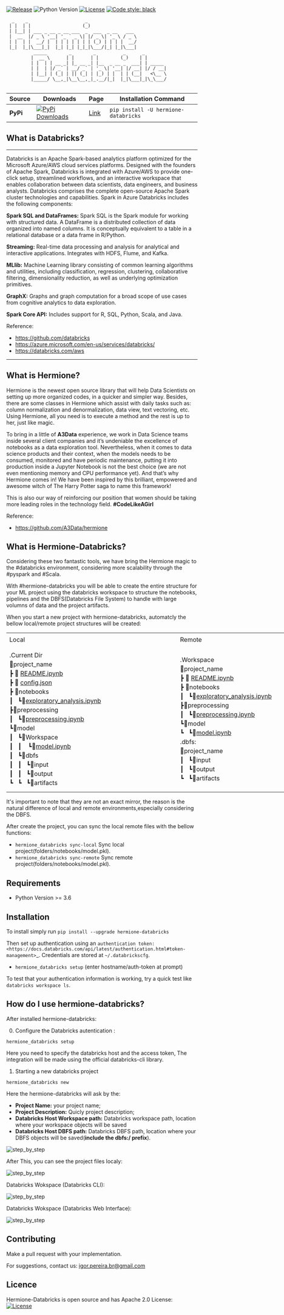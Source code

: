 [![Release](https://img.shields.io/github/v/release/igorpereirabr1/hermione_databricks)]((https://pypi.org/project/hermione-databricks/))
![Python Version](https://img.shields.io/badge/python-3.6%20|%203.7%20|%203.8-brightgreen.svg)
[![License](https://img.shields.io/badge/License-Apache%202.0-blue.svg)](https://opensource.org/licenses/Apache-2.0)
[![Code style: black](https://img.shields.io/badge/code%20style-black-000000.svg)](https://github.com/psf/black)

```
  _    _                     _                             
 | |  | |                   (_)                            
 | |__| | ___ _ __ _ __ ___  _  ___  _ __   ___            
 |  __  |/ _ \ '__| '_ ` _ \| |/ _ \| '_ \ / _ \           
 | |  | |  __/ |  | | | | | | | (_) | | | |  __/           
 |_|  |_|\___|_|  |_| |_| |_|_|\___/|_| |_|\___|         
          _____        _        _          _      _ 
         |  __ \      | |      | |        (_)    | |       
         | |  | | __ _| |_ __ _| |__  _ __ _  ___| | _____ 
         | |  | |/ _` | __/ _` | '_ \| '__| |/ __| |/ / __|
         | |__| | (_| | || (_| | |_) | |  | | (__|   <\__ \
         |_____/ \__,_|\__\__,_|_.__/|_|  |_|\___|_|\_\___/
          
 ```                                                         



| Source    | Downloads                                                                                                                       | Page                                                 | Installation Command                       |
|-----------|---------------------------------------------------------------------------------------------------------------------------------|------------------------------------------------------|--------------------------------------------|
| **PyPi**  | [![PyPi Downloads](https://pepy.tech/badge/hermione_databricks)](https://pypi.org/project/hermione_databricks/)                      | [Link](https://pypi.org/project/hermione_databricks/)        | `pip install -U hermione-databricks `                  |



## What is Databricks?
---
Databricks is an Apache Spark-based analytics platform optimized for the Microsoft Azure/AWS cloud services platforms. Designed with the founders of Apache Spark, Databricks is integrated with Azure/AWS to provide one-click setup, streamlined workflows, and an interactive workspace that enables collaboration between data scientists, data engineers, and business analysts.
Databricks comprises the complete open-source Apache Spark cluster technologies and capabilities. Spark in Azure Databricks includes the following components:

**Spark SQL and DataFrames:** Spark SQL is the Spark module for working with structured data. A DataFrame is a distributed collection of data organized into named columns. It is conceptually equivalent to a table in a relational database or a data frame in R/Python.

**Streaming:** Real-time data processing and analysis for analytical and interactive applications. Integrates with HDFS, Flume, and Kafka.

**MLlib:** Machine Learning library consisting of common learning algorithms and utilities, including classification, regression, clustering, collaborative filtering, dimensionality reduction, as well as underlying optimization primitives.

**GraphX:** Graphs and graph computation for a broad scope of use cases from cognitive analytics to data exploration.

**Spark Core API:** Includes support for R, SQL, Python, Scala, and Java.

Reference:
 - https://github.com/databricks
 - https://azure.microsoft.com/en-us/services/databricks/
 - https://databricks.com/aws
---
## What is Hermione?

Hermione is the newest open source library that will help Data Scientists on setting up more organized codes, in a quicker and simpler way. Besides, there are some classes in Hermione which assist with daily tasks such as: column normalization and denormalization, data view, text vectoring, etc. Using Hermione, all you need is to execute a method and the rest is up to her, just like magic.

To bring in a little of **A3Data** experience, we work in Data Science teams inside several client companies and it’s undeniable the excellence of notebooks as a data exploration tool. Nevertheless, when it comes to data science products and their context, when the models needs to be consumed, monitored and have periodic maintenance, putting it into production inside a Jupyter Notebook is not the best choice (we are not even mentioning memory and CPU performance yet). And that’s why Hermione comes in! We have been inspired by this brilliant, empowered and awesome witch of The Harry Potter saga to name this framework!

This is also our way of reinforcing our position that women should be taking more leading roles in the technology field. **#CodeLikeAGirl**

Reference:
 - https://github.com/A3Data/hermione

## What is Hermione-Databricks?

Considering these two fantastic tools, we have bring the Hermione magic to the #databricks environment, considering more scalability through the #pyspark and #Scala.

With  #hermione-databricks you will be able to create the entire structure for your ML project using the databricks workspace to structure the notebooks, pipelines and the DBFS(Databricks File System) to handle with large volumns of data and the project artifacts.

When you start a new project with hermione-databricks, automatcly the bellow local/remote project structures will be created:

<html>
<div>
<div><a href="hermione_databricks\databricks_file_text\pre.ipynb"></a>
<table style="width: 900px;">
<tbody>
<tr style="height: 30px;">
<td style="width: 450px; line-height: 30px; height: 30px;">Local</td>
<td style="width: 450px; line-height: 30px; height: 30px;">Remote</td>
</tr>
<tr style="height: 162px;">
<td style="width: 450px; line-height: 8px; height: 162px;">
<p>.Current Dir</p>
<p>📂project_name</p>
<p>┣ 📜 <a href="hermione_databricks\databricks_file_text\README.ipynb">README.ipynb</a></p>
<p>┣ 📜 <a href="hermione_databricks\databricks_file_text\stack_configuration.json">config.json</a></p>
<p>┣ 📂notebooks</p>
<p>┃&nbsp;&nbsp; ┗📜<a href="hermione_databricks\databricks_file_text\exploratory_analysis.ipynb">exploratory_analysis.ipynb</a></p>
<p>┣📂preprocessing</p>
<p>┃&nbsp;&nbsp; ┗📜<a href="hermione_databricks\databricks_file_text\preprocessing.ipynb">preprocessing.ipynb</a></p>
<p>┗📂model</p>
<p>┃&nbsp;&nbsp; ┗📂Workspace</p>
<p>┃&nbsp;&nbsp;&nbsp;┃ &nbsp;&nbsp; ┗📜<a href="hermione_databricks\databricks_file_text\model.ipynb">model.ipynb</a></p>
<p>┃&nbsp;&nbsp; ┗📂dbfs</p>
<p>┃&nbsp;&nbsp;&nbsp;┃&nbsp;&nbsp; ┗📂input</p>
<p>┃&nbsp;&nbsp;&nbsp;┃&nbsp;&nbsp; ┗📂output</p>
<p>┗&nbsp;&nbsp; ┗&nbsp;&nbsp; ┗📂artifacts</p>
</td>
<td style="width: 450px; line-height: 8px; height: 162px;">
<p>.Workspace</p>
<p>📂project_name</p>
<p>┣ 📜 <a href="hermione_databricks\databricks_file_text\README.ipynb">README.ipynb</a></p>
<p>┣ 📂notebooks</p>
<p>┃&nbsp;&nbsp; ┗📜<a href="hermione_databricks\databricks_file_text\exploratory_analysis.ipynb">exploratory_analysis.ipynb</a></p>
<p>┣📂preprocessing</p>
<p>┃&nbsp;&nbsp; ┗📜<a href="hermione_databricks\databricks_file_text\preprocessing.ipynb">preprocessing.ipynb</a></p>
<p>┗📂model</p>
<p>┗&nbsp;&nbsp; ┗📜<a href="hermione_databricks\databricks_file_text\model.ipynb">model.ipynb</a></p>
<p></p>
<p>.dbfs:</p>
<p>📂project_name</p>
<p>┃&nbsp;&nbsp; ┗📂input</p>
<p>┃&nbsp;&nbsp; ┗📂output</p>
<p>┗&nbsp;&nbsp; ┗📂artifacts</p>
</td>
</tr>
</tbody>
</table>
</div>
</div>
</html>

It's important to note that they are not an exact mirror, the reason is the natural difference of local and remote environments,especially considering the DBFS.

After create the project, you can sync the local remote files with the bellow functions:

- ```hermione_databricks sync-local```  Sync local project(folders/notebooks/model.pkl).
- ```hermione_databricks sync-remote``` Sync remote project(folders/notebooks/model.pkl).

Requirements
------------

-  Python Version >= 3.6

Installation
---------------

To install simply run
``pip install --upgrade hermione-databricks``


Then set up authentication using an `authentication token: <https://docs.databricks.com/api/latest/authentication.html#token-management>`_. Credentials are stored at ``~/.databrickscfg``.

- ``hermione_databricks setup`` (enter hostname/auth-token at prompt)

To test that your authentication information is working, try a quick test like ``databricks workspace ls``.


## How do I use hermione-databricks?
After installed hermione-databricks:

0.  Configure the Databricks autentication :

```
hermione_databricks setup
```
Here you need to specify the databricks host and the access token, The integration will be made using the official databricks-cli library.

1. Starting a new databricks project

```
hermione_databricks new
```
Here the hermione-databricks will ask by the:
- **Project Name:** your project name;
- **Project Description:** Quicly project description;
- **Databricks Host Workspace path:** Databricks workspace path, location where your workspace objects will be saved
- **Databricks Host DBFS path:** Databricks DBFS path, location where your DBFS objects will be saved(**include the dbfs:/ prefix**).

![step_by_step](images/hermione_databricks_new_project.png)

After This, you can see the project files localy:

![step_by_step](images/hermione_databricks_new_project_2.png)

Databricks Wokspace (Databricks CLI):

![step_by_step](images/hermione_databricks_new_project_3.png)

Databricks Wokspace (Databricks Web Interface):

![step_by_step](images/hermione_databricks_new_project_4.png)



## Contributing

  Make a pull request with your implementation.

For suggestions, contact us: igor.pereira.br@gmail.com

## Licence
Hermione-Databricks is open source and has Apache 2.0 License: [![License](https://img.shields.io/badge/License-Apache%202.0-blue.svg)](https://opensource.org/licenses/Apache-2.0)